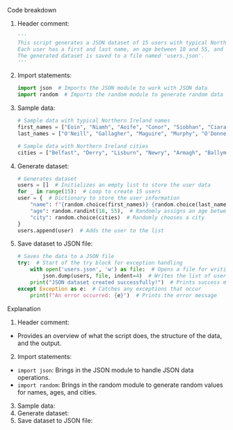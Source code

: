 Code breakdown
1. Header comment: 

    ```python
    '''
    This script generates a JSON dataset of 15 users with typical Northern Ireland names and cities.
    Each user has a first and last name, an age between 18 and 55, and a city in Northern Ireland.
    The generated dataset is saved to a file named 'users.json'.
    '''
    ```

2. Import statements:

    ```python
    import json  # Imports the JSON module to work with JSON data
    import random  # Imports the random module to generate random data
    ```

3. Sample data:

    ```python
    # Sample data with typical Northern Ireland names
    first_names = ["Eoin", "Niamh", "Aoife", "Conor", "Siobhan", "Ciaran", "Ciara", "Padraig", "Aine", "Rory", "Orla", "Sean", "Maeve", "Colm", "Aisling"]  # List of first names
    last_names = ["O'Neill", "Gallagher", "Maguire", "Murphy", "O'Donnell", "McLaughlin", "O'Doherty", "Byrne", "Doherty", "McCormack", "Lynch", "McKenna", "Fitzpatrick", "McCarthy", "Campbell"]  # List of last names

    # Sample data with Northern Ireland cities
    cities = ["Belfast", "Derry", "Lisburn", "Newry", "Armagh", "Ballymena", "Bangor", "Coleraine", "Newtownabbey", "Carrickfergus", "Antrim", "Omagh", "Londonderry", "Portadown", "Cookstown"]  # List of cities in Northern Ireland
    ```

4. Generate dataset:

    ```python
    # Generates dataset
    users = []  # Initializes an empty list to store the user data
    for _ in range(15):  # Loop to create 15 users
    user = {  # Dictionary to store the user information
        "name": f"{random.choice(first_names)} {random.choice(last_names)}",  # Randomly chooses a first and last name
        "age": random.randint(18, 55),  # Randomly assigns an age between 18 and 55
        "city": random.choice(cities)  # Randomly chooses a city
    }
    users.append(user)  # Adds the user to the list
    ```

5. Save dataset to JSON file:

    ```python
    # Saves the data to a JSON file
    try:  # Start of the try block for exception handling
        with open('users.json', 'w') as file:  # Opens a file for writing
            json.dump(users, file, indent=4)  # Writes the list of users to the file with an indentation of 4 spaces
        print("JSON dataset created successfully!")  # Prints success message
    except Exception as e:  # Catches any exceptions that occur
        print(f"An error occurred: {e}")  # Prints the error message
    ```
Explanation
1. Header comment:
- Provides an overview of what the script does, the structure of the data, and the output.

2. Import statements: 
- `import json`: Brings in the JSON module to handle JSON data operations.
- `import random`: Brings in the random module to generate random values for names, ages, and cities.

3. Sample data:
4. Generate dataset:
5. Save dataset to JSON file: